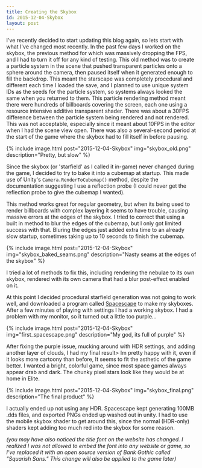 ```yaml
---
title: Creating the Skybox
id: 2015-12-04-Skybox
layout: post
---
```


I've recently decided to start updating this blog again, so lets start with what I've changed most recently. In the past few days I worked on the skybox, the previous method for which was massively dropping the FPS, and I had to turn it off for any kind of testing. This old method was to create a particle system in the scene that pushed transparent particles onto a sphere around the camera, then paused itself when it generated enough to fill the backdrop. This meant the starscape was completely procedural and different each time I loaded the save, and I planned to use unique system IDs as the seeds for the particle system, so systems always looked the same when you returned to them. This particle rendering method meant there were hundreds of billboards covering the screen, each one using a resource intensive additive transparent shader. There was about a 30FPS difference between the particle system being rendered and not rendered. This was not acceptable, especially since it meant about 10FPS in the editor when I had the scene view open. There was also a several-second period at the start of the game where the skybox had to fill itself in before pausing.

{% include image.html post="2015-12-04-Skybox" img="skybox_old.png" description="Pretty, but slow" %}

Since the skybox (or 'starfield' as I called it in-game) never changed during the game, I decided to try to bake it into a cubemap at startup. This made use of Unity's `Camera.RenderToCubemap()` method, despite the documentation suggesting I use a reflection probe (I could never get the reflection probe to give the cubemap I wanted). 

This method works great for regular geometry, but when its being used to render billboards with complex layering it seems to have trouble, causing massive errors at the edges of the skybox. I tried to correct that using a built in method to blur the edges of the cubemap, but I only got limited success with that. Bluring the edges just added extra time to an already slow startup, sometimes taking up to 10 seconds to finish the cubemap.

{% include image.html post="2015-12-04-Skybox" img="skybox_baked_seams.png" description="Nasty seams at the edges of the skybox" %}

I tried a lot of methods to fix this, including rendering the nebulae to its own skybox, rendered with its own camera that had a blur post-effect enabled on it.

At this point I decided procedural starfield generation was not going to work well, and downloaded a program called [Spacescape](http://alexcpeterson.com/spacescape/) to make my skyboxes. After a few minutes of playing with settings I had a working skybox. I had a problem with my monitor, so it turned out a little too purple...

{% include image.html post="2015-12-04-Skybox" img="first_spacescape.png" description="My god, its full of purple" %}

After fixing the purple issue, mucking around with HDR settings, and adding another layer of clouds, I had my final result> Im pretty happy with it, even if it looks more cartoony than before, It seems to fit the asthetic of the game better. I wanted a bright, colorful game, since most space games always appear drab and dark. The chunky pixel stars look like they would be at home in Elite.

{% include image.html post="2015-12-04-Skybox" img="skybox_final.png" description="The final product" %}

I actually ended up not using any HDR. Spacescape kept generating 100MB .dds files, and exported PNGs ended up washed out in unity. I had to use the mobile skybox shader to get around this, since the normal (HDR-only) shaders kept adding too much red into the skybox for some reason.

_(you may have also noticed the title font on the website has changed. I realized I was not allowed to embed the font into any website or game, so I've replaced it with an open source version of Bank Gothic called "Squarish Sans." This change will also be applied to the game later)_